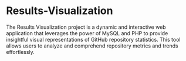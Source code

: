 # Results-Visualization
The Results Visualization project is a dynamic and interactive web application that leverages the power of MySQL and PHP to provide insightful visual representations of GitHub repository statistics. This tool allows users to analyze and comprehend repository metrics and trends effortlessly.
